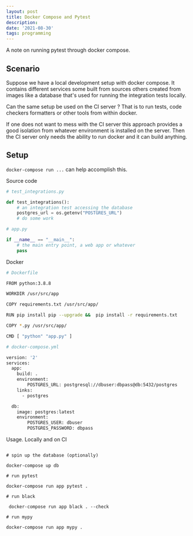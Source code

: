 ```yaml
---
layout: post
title: Docker Compose and Pytest
description: 
date: '2021-08-30'
tags: programming
---
```


A note on running pytest through docker compose. 


## Scenario

Suppose we have a local development setup with docker compose. It contains different services some built from sources others created from images like a database that's used for running the integration tests locally. 


Can the same setup be used on the CI server ? That is to run tests, code checkers formatters or other tools from within docker.

If one does not want to mess with the CI server this approach provides a good isolation from whatever environment is installed on the server. Then the CI server only needs the ability to run docker and it can build anything.

## Setup

`docker-compose run ...` can help accomplish this.


Source code

```python
# test_integrations.py 

def test_integrations():
    # an integration test accessing the database 
    postgres_url = os.getenv("POSTGRES_URL")    
    # do some work

# app.py

if __name__ == "__main__":
    # the main entry point, a web app or whatever
    pass

```

Docker

```bash
# Dockerfile

FROM python:3.8.8

WORKDIR /usr/src/app

COPY requirements.txt /usr/src/app/

RUN pip install pip --upgrade &&  pip install -r requirements.txt

COPY *.py /usr/src/app/

CMD [ "python" "app.py" ]
```

```bash
# docker-compose.yml

version: '2'
services: 
  app:
    build: .
    environment:
        POSTGRES_URL: postgresql://dbuser:dbpass@db:5432/postgres
    links:
      - postgres

  db:
    image: postgres:latest
    environment:
        POSTGRES_USER: dbuser
        POSTGRES_PASSWORD: dbpass

```

Usage. Locally and on CI


```

# spin up the database (optionally)

docker-compose up db 

# run pytest 

docker-compose run app pytest .

# run black 

 docker-compose run app black . --check

# run mypy 

docker-compose run app mypy .

```


